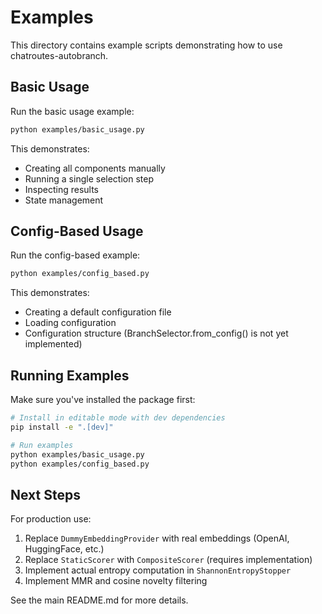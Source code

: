 # Examples

This directory contains example scripts demonstrating how to use chatroutes-autobranch.

## Basic Usage

Run the basic usage example:

```bash
python examples/basic_usage.py
```

This demonstrates:
- Creating all components manually
- Running a single selection step
- Inspecting results
- State management

## Config-Based Usage

Run the config-based example:

```bash
python examples/config_based.py
```

This demonstrates:
- Creating a default configuration file
- Loading configuration
- Configuration structure (BranchSelector.from_config() is not yet implemented)

## Running Examples

Make sure you've installed the package first:

```bash
# Install in editable mode with dev dependencies
pip install -e ".[dev]"

# Run examples
python examples/basic_usage.py
python examples/config_based.py
```

## Next Steps

For production use:
1. Replace `DummyEmbeddingProvider` with real embeddings (OpenAI, HuggingFace, etc.)
2. Replace `StaticScorer` with `CompositeScorer` (requires implementation)
3. Implement actual entropy computation in `ShannonEntropyStopper`
4. Implement MMR and cosine novelty filtering

See the main README.md for more details.
